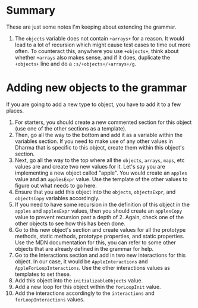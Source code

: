 # Summary

These are just some notes I'm keeping about extending the grammar.

1. The `objects` variable does not contain `+arrays+` for a reason. It would lead to a lot of recursion which might cause test cases to time out more often. To counteract this, anywhere you use `+objects+`, think about whether `+arrays` also makes sense, and if it does, duplicate the `+objects+` line and do a `:s/+objects+/+arrays+/g`.

# Adding new objects to the grammar

If you are going to add a new type to object, you have to add it to a few places. 

1. For starters, you should create a new commented section for this object (use one of the other sections as a template). 
2. Then, go all the way to the bottom and add it as a variable within the variables section. If you need to make use of any other values in Dharma that is specific to this object, create them within this object's section. 
3. Next, go all the way to the top where all the `objects`, `arrays`, `maps`, etc values are and create two new values for it. Let's say you are implementing a new object called "apple". You would create an `apples` value and an `applesExpr` value. Use the template of the other values to figure out what needs to go here.
4. Ensure that you add this object into the `objects`, `objectsExpr`, and `objectsCopy` variables accordingly.
5. If you need to have some recursion in the definition of this object in the `apples` and `applesExpr` values, then you should create an `applesCopy` value to prevent recursion past a depth of 2. Again, check one of the other objects to see how this has been done.
6. Go to this new object's section and create values for all the prototype methods, static methods, prototype properties, and static properties. Use the MDN documentation for this, you can refer to some other objects that are already defined in the grammar for help.
7. Go to the Interactions section and add in two new interactions for this object. In our case, it would be `AppleInteractions` and `AppleForLoopInteractions`. Use the other interactions values as templates to set these.
8. Add this object into the `initializableObjects` value.
9. Add a new loop for this object within the `forLoopInit` value.
10. Add the interactions accordingly to the `interactions` and `forLoopInteractions` values.
